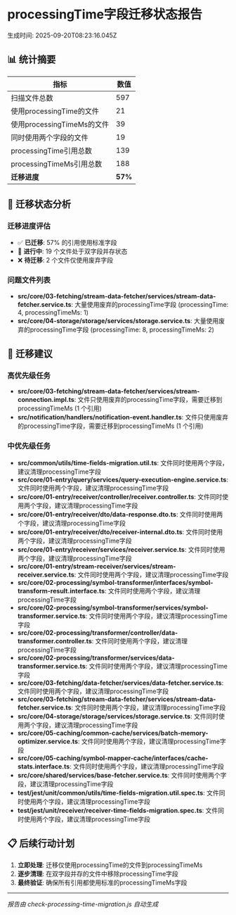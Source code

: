 # processingTime字段迁移状态报告

生成时间: 2025-09-20T08:23:16.045Z

## 📊 统计摘要

| 指标 | 数值 |
|------|------|
| 扫描文件总数 | 597 |
| 使用processingTime的文件 | 21 |
| 使用processingTimeMs的文件 | 39 |
| 同时使用两个字段的文件 | 19 |
| processingTime引用总数 | 139 |
| processingTimeMs引用总数 | 188 |
| **迁移进度** | **57%** |

## 🎯 迁移状态分析

### 迁移进度评估
- ✅ **已迁移**: 57% 的引用使用标准字段
- 🔄 **进行中**: 19 个文件处于双字段并存状态
- ❌ **待迁移**: 2 个文件仅使用废弃字段

### 问题文件列表

- **src/core/03-fetching/stream-data-fetcher/services/stream-data-fetcher.service.ts**: 大量使用废弃的processingTime字段 (processingTime: 4, processingTimeMs: 1)
- **src/core/04-storage/storage/services/storage.service.ts**: 大量使用废弃的processingTime字段 (processingTime: 8, processingTimeMs: 2)

## 🚀 迁移建议

### 高优先级任务
- **src/core/03-fetching/stream-data-fetcher/services/stream-connection.impl.ts**: 文件只使用废弃的processingTime字段，需要迁移到processingTimeMs (1 个引用)
- **src/notification/handlers/notification-event.handler.ts**: 文件只使用废弃的processingTime字段，需要迁移到processingTimeMs (1 个引用)

### 中优先级任务
- **src/common/utils/time-fields-migration.util.ts**: 文件同时使用两个字段，建议清理processingTime字段
- **src/core/01-entry/query/services/query-execution-engine.service.ts**: 文件同时使用两个字段，建议清理processingTime字段
- **src/core/01-entry/receiver/controller/receiver.controller.ts**: 文件同时使用两个字段，建议清理processingTime字段
- **src/core/01-entry/receiver/dto/data-response.dto.ts**: 文件同时使用两个字段，建议清理processingTime字段
- **src/core/01-entry/receiver/dto/receiver-internal.dto.ts**: 文件同时使用两个字段，建议清理processingTime字段
- **src/core/01-entry/receiver/services/receiver.service.ts**: 文件同时使用两个字段，建议清理processingTime字段
- **src/core/01-entry/stream-receiver/services/stream-receiver.service.ts**: 文件同时使用两个字段，建议清理processingTime字段
- **src/core/02-processing/symbol-transformer/interfaces/symbol-transform-result.interface.ts**: 文件同时使用两个字段，建议清理processingTime字段
- **src/core/02-processing/symbol-transformer/services/symbol-transformer.service.ts**: 文件同时使用两个字段，建议清理processingTime字段
- **src/core/02-processing/transformer/controller/data-transformer.controller.ts**: 文件同时使用两个字段，建议清理processingTime字段
- **src/core/02-processing/transformer/services/data-transformer.service.ts**: 文件同时使用两个字段，建议清理processingTime字段
- **src/core/03-fetching/data-fetcher/services/data-fetcher.service.ts**: 文件同时使用两个字段，建议清理processingTime字段
- **src/core/03-fetching/stream-data-fetcher/services/stream-data-fetcher.service.ts**: 文件同时使用两个字段，建议清理processingTime字段
- **src/core/04-storage/storage/services/storage.service.ts**: 文件同时使用两个字段，建议清理processingTime字段
- **src/core/05-caching/common-cache/services/batch-memory-optimizer.service.ts**: 文件同时使用两个字段，建议清理processingTime字段
- **src/core/05-caching/symbol-mapper-cache/interfaces/cache-stats.interface.ts**: 文件同时使用两个字段，建议清理processingTime字段
- **src/core/shared/services/base-fetcher.service.ts**: 文件同时使用两个字段，建议清理processingTime字段
- **test/jest/unit/common/utils/time-fields-migration.util.spec.ts**: 文件同时使用两个字段，建议清理processingTime字段
- **test/jest/unit/receiver/receiver-time-fields-migration.spec.ts**: 文件同时使用两个字段，建议清理processingTime字段

## 📋 后续行动计划

1. **立即处理**: 迁移仅使用processingTime的文件到processingTimeMs
2. **逐步清理**: 在双字段并存的文件中移除processingTime字段
3. **最终验证**: 确保所有引用都使用标准的processingTimeMs字段

---
*报告由 check-processing-time-migration.js 自动生成*
